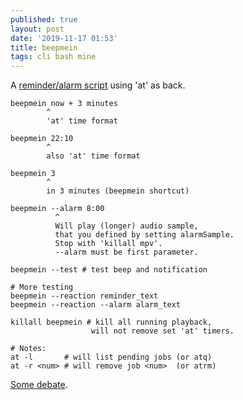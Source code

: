 ```yaml
---
published: true
layout: post
date: '2019-11-17 01:53'
title: beepmein
tags: cli bash mine 
---
```

A [reminder/alarm script](https://raw.githubusercontent.com/brontosaurusrex/bucentaur/master/.experiments/bin/beepmein) using 'at' as back.

    beepmein now + 3 minutes 
            ^                
            'at' time format
            
    beepmein 22:10
            ^
            also 'at' time format
            
    beepmein 3
            ^                
            in 3 minutes (beepmein shortcut)
            
    beepmein --alarm 8:00 
              ^
              Will play (longer) audio sample,
              that you defined by setting alarmSample.
              Stop with 'killall mpv'.
              --alarm must be first parameter.

    beepmein --test # test beep and notification

    # More testing
    beepmein --reaction reminder_text
    beepmein --reaction --alarm alarm_text

    killall beepmein # kill all running playback,
                      will not remove set 'at' timers.
            
    # Notes:
    at -l       # will list pending jobs (or atq)
    at -r <num> # will remove job <num>  (or atrm)

[Some debate](https://forums.bunsenlabs.org/viewtopic.php?id=6257).
